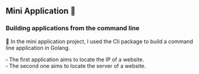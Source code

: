 ## Mini Application :floppy_disk:

### Building applications from the command line

🔷 In the mini application project, I used the Cli package to build a command line application in Golang.

▫️ The first application aims to locate the IP of a website. <br>
▫️ The second one aims to locate the server of a website.


